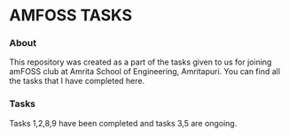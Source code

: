 # AMFOSS TASKS

### About

This repository was created as a part of the tasks given to us 
for joining amFOSS club at Amrita School of Engineering, Amritapuri. 
You can find all the tasks that I have completed here.
 ### Tasks
  Tasks 1,2,8,9 have been completed and tasks 3,5 are ongoing.
